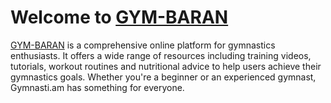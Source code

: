# Welcome to [GYM-BARAN](https://gym-baran-ih.vercel.app/)

[GYM-BARAN](https://gym-baran-ih.vercel.app/) is a comprehensive online platform for gymnastics enthusiasts. It offers a wide range of resources including training videos, tutorials, workout routines and nutritional advice to help users achieve their gymnastics goals. Whether you're a beginner or an experienced gymnast, Gymnasti.am has something for everyone.



